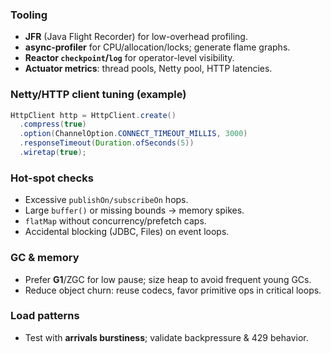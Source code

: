 ### Tooling
- **JFR** (Java Flight Recorder) for low-overhead profiling.
- **async-profiler** for CPU/allocation/locks; generate flame graphs.
- **Reactor `checkpoint`/`log`** for operator-level visibility.
- **Actuator metrics**: thread pools, Netty pool, HTTP latencies.

### Netty/HTTP client tuning (example)
```java
HttpClient http = HttpClient.create()
  .compress(true)
  .option(ChannelOption.CONNECT_TIMEOUT_MILLIS, 3000)
  .responseTimeout(Duration.ofSeconds(5))
  .wiretap(true);
```

### Hot-spot checks
- Excessive `publishOn/subscribeOn` hops.
- Large `buffer()` or missing bounds → memory spikes.
- `flatMap` without concurrency/prefetch caps.
- Accidental blocking (JDBC, Files) on event loops.

### GC & memory
- Prefer **G1**/ZGC for low pause; size heap to avoid frequent young GCs.
- Reduce object churn: reuse codecs, favor primitive ops in critical loops.

### Load patterns
- Test with **arrivals burstiness**; validate backpressure & 429 behavior.
